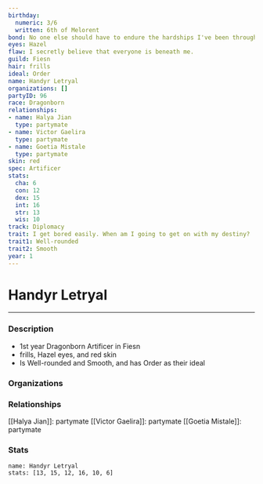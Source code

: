 ```yaml
---
birthday:
  numeric: 3/6
  written: 6th of Melorent
bond: No one else should have to endure the hardships I've been through.
eyes: Hazel
flaw: I secretly believe that everyone is beneath me.
guild: Fiesn
hair: frills
ideal: Order
name: Handyr Letryal
organizations: []
partyID: 96
race: Dragonborn
relationships:
- name: Halya Jian
  type: partymate
- name: Victor Gaelira
  type: partymate
- name: Goetia Mistale
  type: partymate
skin: red
spec: Artificer
stats:
  cha: 6
  con: 12
  dex: 15
  int: 16
  str: 13
  wis: 10
track: Diplomacy
trait: I get bored easily. When am I going to get on with my destiny?
trait1: Well-rounded
trait2: Smooth
year: 1
---
```

# Handyr Letryal
---
### Description
- 1st year Dragonborn Artificer in Fiesn
- frills, Hazel eyes, and red skin
- Is Well-rounded and Smooth, and has Order as their ideal

### Organizations
### Relationships
[[Halya Jian]]: partymate
[[Victor Gaelira]]: partymate
[[Goetia Mistale]]: partymate
### Stats
```statblock
name: Handyr Letryal
stats: [13, 15, 12, 16, 10, 6]
```